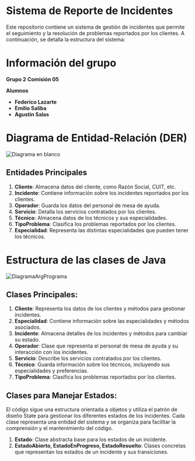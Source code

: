 # Sistema de Reporte de Incidentes

Este repositorio contiene un sistema de gestión de incidentes que permite el seguimiento y la resolución de problemas reportados por los clientes. A continuación, se detalla la estructura del sistema:

# Información del grupo
**Grupo 2**
**Comisión 05**

**Alumnos**
- **Federico Lazarte**
- **Emilio Saliba**
- **Agustin Salas**


# Diagrama de Entidad-Relación (DER)

![Diagrama en blanco](https://github.com/FedericoLazarte/EmpresaIncidentes/assets/97749958/6cd637fe-a520-4177-83ce-6c52f517705a)


## Entidades Principales

1. **Cliente**: Almacena datos del cliente, como Razón Social, CUIT, etc. 
2. **Incidente**: Contiene información sobre los incidentes reportados por los clientes.
3. **Operador**: Guarda los datos del personal de mesa de ayuda.
4. **Servicio**: Detalla los servicios contratados por los clientes.
5. **Técnico**: Almacena datos de los técnicos y sus especialidades.
6. **TipoProblema**: Clasifica los problemas reportados por los clientes.
7. **Especialidad**: Representa las distintas especialidades que pueden tener los técnicos.

# Estructura de las clases de Java


![DiagramaArgPrograma](https://github.com/FedericoLazarte/EmpresaIncidentes/assets/97749958/26fe5663-9b4d-49f7-b0d0-d7779cd8a027)

## Clases Principales:
1. **Cliente**: Representa los datos de los clientes y métodos para gestionar incidentes.
2. **Especialidad**: Contiene información sobre las especialidades y métodos asociados.
3. **Incidente**: Almacena detalles de los incidentes y métodos para cambiar su estado.
4. **Operador**: Clase que representa el personal de mesa de ayuda y su interacción con los incidentes.
5. **Servicio**: Describe los servicios contratados por los clientes.
6. **Técnico**: Guarda información sobre los técnicos, incluyendo sus especialidades y preferencias.
7. **TipoProblema**: Clasifica los problemas reportados por los clientes.

## Clases para Manejar Estados:
El código sigue una estructura orientada a objetos y utiliza el patrón de diseño State para gestionar los diferentes estados de los incidentes. Cada clase representa una entidad del sistema y se organiza para facilitar la comprensión y el mantenimiento del código.

1. **Estado**: Clase abstracta base para los estados de un incidente.
2. **EstadoAbierto, EstadoEnProgreso, EstadoResuelto**: Clases concretas que representan los estados de un incidente y sus transiciones.
